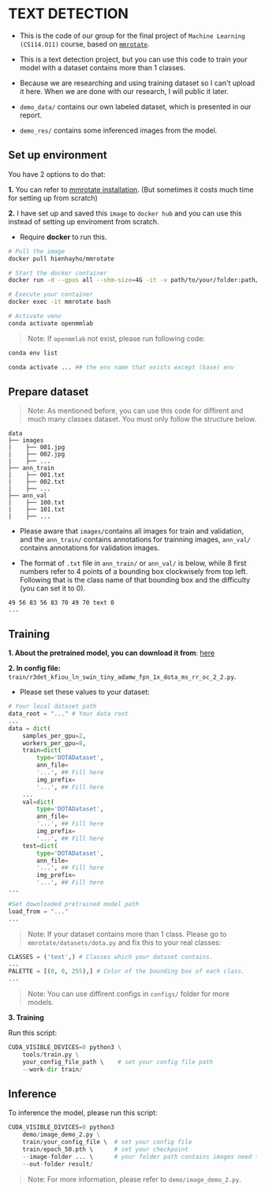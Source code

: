 # TEXT DETECTION

- This is the code of our group for the final project of `Machine Learning (CS114.O11)` course, based on [`mmrotate`](https://github.com/open-mmlab/mmrotate). 

- This is a text detection project, but you can use this code to train your model with a dataset contains more than 1 classes.

- Because we are researching and using training dataset so I can't upload it here. When we are done with our research, I will public it later.

- `demo_data/` contains our own labeled dataset, which is presented in our report.

- `demo_res/` contains some inferenced images from the model.

## Set up environment

You have 2 options to do that:

**1.** You can refer to [mmrotate installation](https://github.com/open-mmlab/mmrotate?tab=readme-ov-file#installation). (But sometimes it costs much time for setting up from scratch)

**2.** I have set up and saved this `image` to `docker hub` and you can use this instead of setting up enviroment from scratch.

- Require **docker** to run this.

```bash
# Pull the image
docker pull hienhayho/mmrotate

# Start the docker container
docker run -d --gpus all --shm-size=4G -it -v path/to/your/folder:path/to/your/folder --name mmrotate hienhayho/mmrotate:latest bash

# Execute your container
docker exec -it mmrotate bash

# Activate venv
conda activate openmmlab 
```
> Note: If `openmmlab` not exist, please run following code:
```bash
conda env list

conda activate ... ## the env name that exists except (base) env
```

## Prepare dataset
> Note: As mentioned before, you can use this code for diffirent and much many classes dataset. You must only follow the structure below.

    data
    ├── images
    |    ├── 001.jpg
    |    ├── 002.jpg
    |    ├── ... 
    ├── ann_train
    |    ├── 001.txt
    |    ├── 002.txt
    |    ├── ...             
    ├── ann_val                   
    |    ├── 100.txt
    |    ├── 101.txt
    |    ├── ...

- Please aware that `images/`contains all images for train and validation, and the `ann_train/` contains annotations for trainning images, `ann_val/` contains annotations for validation images.

- The format of `.txt` file in `ann_train/` or `ann_val/` is below, while 8 first numbers refer to 4 points of a bounding box clockwisely from top left. Following that is the class name of that bounding box and the difficulty (you can set it to 0).

```
49 56 83 56 83 70 49 70 text 0
...
```

## Training
**1. About the pretrained model, you can download it from**: [here](https://drive.google.com/file/d/1_puVSraP5g7w52JzChNtECsQZ-B_EUi-/view?usp=sharing)

**2. In config file:**  `train/r3det_kfiou_ln_swin_tiny_adamw_fpn_1x_dota_ms_rr_oc_2_2.py`. 
- Please set these values to your dataset:

```python
# Your local dataset path
data_root = "..." # Your data root
...
data = dict(
    samples_per_gpu=2,
    workers_per_gpu=8,
    train=dict(
        type='DOTADataset',
        ann_file=
        '...', ## Fill here
        img_prefix=
        '...', ## Fill here
    ...
    val=dict(
        type='DOTADataset',
        ann_file=
        '...', ## Fill here
        img_prefix=
        '...', ## Fill here
    test=dict(
        type='DOTADataset',
        ann_file=
        '...', ## Fill here
        img_prefix=
        '...', ## Fill here
...

#Set downloaded pretrained model path 
load_from = "..."
...
```
> Note: If your dataset contains more than 1 class. Please go to `mmrotate/datasets/dota.py` and fix this to your real classes:
```python
CLASSES = ('text',) # Classes which your dataset contains.
...
PALETTE = [(0, 0, 255),] # Color of the bounding box of each class.
...
```

> Note: You can use diffirent configs in `configs/` folder for more models.

**3. Training**

Run this script:

```python
CUDA_VISIBLE_DEVICES=0 python3 \
    tools/train.py \
    your_config_file_path \    # set your config file path
    --work-dir train/
```

## Inference
To inference the model, please run this script:

```python
CUDA_VISIBLE_DIVICES=0 python3 
    demo/image_demo_2.py \
    train/your_config_file \  # set your config file
    train/epoch_50.pth \      # set your checkpoint
    --image-folder ... \      # your folder path contains images need to be inferenced
    --out-folder result/
```

> Note: For more information, please refer to `demo/image_demo_2.py`.